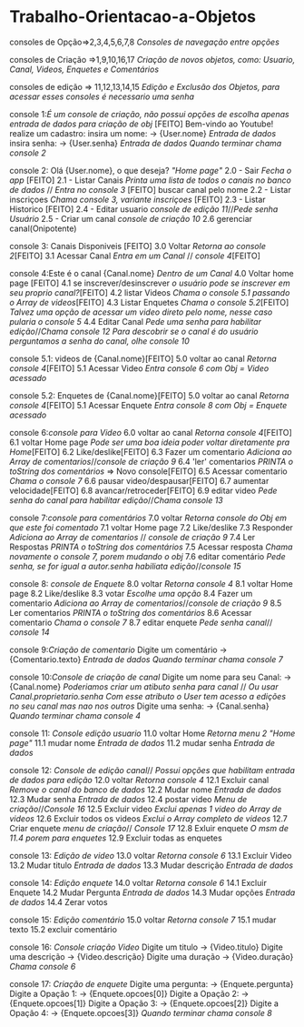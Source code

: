 # Trabalho-Orientacao-a-Objetos
consoles de Opção=>2,3,4,5,6,7,8 _Consoles de navegação entre opções_

consoles de Criação =>1,9,10,16,17 _Criação de novos objetos, como: Usuario, Canal, Videos, Enquetes e Comentários_

consoles de edição => 11,12,13,14,15 _Edição e Exclusão dos Objetos, para acessar esses consoles é necessario uma senha_

console 1:_É um console de criação, não possui opções de escolha apenas entrada de dados para criação de obj_ [FEITO]
    Bem-vindo ao Youtube!
    realize um cadastro:
    insira um nome: 
    -> {User.nome} _Entrada de dados_
    insira senha:
    -> {User.senha} _Entrada de dados_
    _Quando terminar chama console 2_

console 2: Olá {User.nome}, o que deseja? _"Home page"_ 
        2.0 - Sair _Fecha o app_ [FEITO]
        2.1 - Listar Canais _Printa uma lista de todos o canais no banco de dados_ // _Entra no console 3_ [FEITO]
        buscar canal pelo nome
        2.2 - Listar inscriçoes _Chama console 3, variante inscriçoes_ [FEITO]
        2.3 - Listar Historico [FEITO]
        2.4 - Editar usuario _console de edição 11_//_Pede senha Usuário_ 
        2.5 - Criar um canal _console de criação 10_
        2.6   gerenciar canal(Onipotente)


    
 console 3: Canais Disponiveis [FEITO]
        3.0 Voltar _Retorna ao console 2_[FEITO]
        3.1 Acessar Canal _Entra em um Canal_ // _console 4_[FEITO]

 console 4:Este é o canal {Canal.nome} _Dentro de um Canal_
        4.0 Voltar home page [FEITO]
        4.1 se inscrever/desinscrever _o usuário pode se inscrever em seu proprio canal?_[FEITO]
        4.2 listar Videos _Chama o console 5.1 passando o Array de videos_[FEITO]
        4.3 Listar Enquetes _Chama o console 5.2_[FEITO]
        _Talvez uma opção de acessar um video direto pelo nome, nesse caso pularia o console 5_
        4.4 Editar Canal _Pede uma senha para habilitar edição_//_Chama console 12_
        _Para descobrir se o canal é do usuário perguntamos a senha do canal, olhe console 10_

console 5.1: videos de {Canal.nome}[FEITO]
        5.0 voltar ao canal _Retorna console 4_[FEITO]
        5.1 Acessar Video _Entra console 6 com Obj = Video acessado_

console 5.2: Enquetes de {Canal.nome}[FEITO]
        5.0 voltar ao canal _Retorna console 4_[FEITO]
        5.1 Acessar Enquete _Entra console 8 com Obj = Enquete acessado_

console 6:_console para Video_
        6.0 voltar ao canal _Retorna console 4_[FEITO]
        6.1 voltar Home page _Pode ser uma boa ideia poder voltar diretamente pra Home_[FEITO]
        6.2 Like/deslike[FEITO]
        6.3 Fazer um comentario _Adiciona ao Array de comentarios_//_console de criação 9_
        6.4 'ler' comentarios _PRINTA o toString dos comentários_ => Novo console[FEITO]
                6.5 Acessar comentario _Chama  o console 7_
        6.6 pausar video/despausar[FEITO]
        6.7 aumentar velocidade[FEITO]
        6.8 avancar/retroceder[FEITO]
        6.9 editar video _Pede senha do canal para habilitar edição_//_Chama console 13_

console 7:_console para comentários_
        7.0 voltar _Retorna console do Obj em que este foi comentado_
        7.1 voltar Home page
        7.2 Like/deslike
        7.3 Responder _Adiciona ao Array de comentarios_ // _console de criação 9_
        7.4 Ler Respostas _PRINTA o toString dos comentários_
        7.5 Acessar resposta _Chama novamente o console 7, porem mudando o obj_
        7.6 editar comentário _Pede senha, se for igual a autor.senha habiliata edição_//_console 15_

console 8: _console de Enquete_
        8.0 voltar _Retorna console 4_
        8.1 voltar Home page
        8.2 Like/deslike
        8.3 votar _Escolhe uma opção_
        8.4 Fazer um comentario _Adiciona ao Array de comentarios_//_console de criação 9_
        8.5 Ler comentarios _PRINTA o toString dos comentários_ 
        8.6 Acessar comentario _Chama o console 7_
        8.7 editar enquete _Pede senha canal_// _console 14_


console 9:_Criação de comentario_
    Digite um comentário
    -> {Comentario.texto} _Entrada de dados_
    _Quando terminar chama console 7_

console 10:_Console de criação de canal_
    Digite um nome para seu Canal:
    -> {Canal.nome}
    _Poderiamos criar um atibuto senha para canal_ // _Ou usar Canal.proprietario.senha_
    _Com esse atributo o User tem acesso a edições no seu canal mas nao nos outros_
    Digite uma senha:
    -> {Canal.senha}
    _Quando terminar chama console 4_

console 11: _Console edição usuario_
        11.0 voltar Home _Retorna menu 2 "Home page"_
        11.1 mudar nome _Entrada de dados_
        11.2 mudar senha _Entrada de dados_

console 12: _Console de edição canal_// _Possui opções que habilitam entrada de dados para edição_
        12.0 voltar _Retorna console 4_
        12.1 Excluir canal _Remove o canal do banco de dados_
        12.2 Mudar nome _Entrada de dados_
        12.3 Mudar senha _Entrada de dados_
        12.4 postar video _Menu de criação_//_Console 16_
        12.5 Excluir video _Exclui apenas 1 video do Array de videos_
        12.6 Excluir todos os videos _Exclui o Array completo de videos_
        12.7 Criar enquete _menu de criação_// _Console 17_
        12.8 Exluir enquete _O msm de 11.4 porem para enquetes_
        12.9 Excluir todas as enquetes

console 13: _Edição de video_
        13.0 voltar _Retorna console 6_
        13.1 Excluir Video
        13.2 Mudar titulo _Entrada de dados_
        13.3 Mudar descrição _Entrada de dados_

console 14: _Edição enquete_
        14.0 voltar _Retorna console 6_
        14.1 Excluir Enquete
        14.2 Mudar Pergunta _Entrada de dados_
        14.3 Mudar opções _Entrada de dados_
        14.4 Zerar votos

console 15: _Edição comentário_
        15.0 voltar _Retorna console 7_
        15.1 mudar texto
        15.2 excluir comentário

console 16: _Console criação Video_
    Digite um titulo
    -> {Video.titulo}
    Digite uma descrição
    -> {Video.descrição}
    Digite uma duração
    -> {Video.duração}
    _Chama console 6_

console 17: _Criação de enquete_
    Digite uma pergunta:
    -> {Enquete.pergunta}
    Digite a Opação 1:
    -> {Enquete.opcoes[0]}
    Digite a Opação 2:
    -> {Enquete.opcoes[1]}
    Digite a Opação 3:
    -> {Enquete.opcoes[2]}
    Digite a Opação 4:
    -> {Enquete.opcoes[3]}
    _Quando terminar chama console 8_